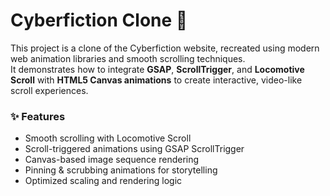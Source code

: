 # Cyberfiction Clone 🚀

This project is a clone of the Cyberfiction website, recreated using modern web animation libraries and smooth scrolling techniques.  
It demonstrates how to integrate **GSAP**, **ScrollTrigger**, and **Locomotive Scroll** with **HTML5 Canvas animations** to create interactive, video-like scroll experiences.  

### ✨ Features
- Smooth scrolling with Locomotive Scroll
- Scroll-triggered animations using GSAP ScrollTrigger
- Canvas-based image sequence rendering
- Pinning & scrubbing animations for storytelling
- Optimized scaling and rendering logic